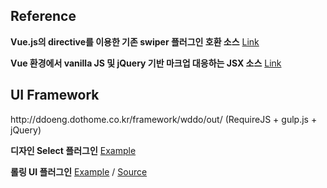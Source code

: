 <h2>Reference</h2>
<p>
	<strong>Vue.js의 directive를 이용한 기존 swiper 플러그인 호환 소스</strong>
	<a href="https://github.com/wddo/nuxtjs-demo/blob/vswiper/plugins/directives/vswiper.js">Link</a>
</p>
<p>
	<strong>Vue 환경에서 vanilla JS 및 jQuery 기반 마크업 대응하는 JSX 소스</strong>
	<a href="https://github.com/wddo/nuxtjs-demo/blob/append-script-tag/pages/scriptJsx.vue">Link</a>
<p>
<h2>UI Framework</h2>
<p>
	http://ddoeng.dothome.co.kr/framework/wddo/out/	(RequireJS + gulp.js + jQuery)
</p>
<p>
	<strong>디자인 Select 플러그인</strong>
	<a href="http://ddoeng.dothome.co.kr/framework/wddo/out/tutorial-Hanatour.components.selectbox.html">Example</a>
</p>
<p>
	<strong>롤링 UI 플러그인</strong>
	<span>
		<a href="http://ddoeng.dothome.co.kr/framework/wddo/out/tutorial-Hanatour.controls.rolling.html">Example</a> /
		<a href="https://github.com/wddo/rolling/blob/master/rolling.js">Source</a>
	<span>
</p>
